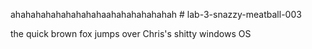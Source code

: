 ahahahahahahahahahaahahahahahahah # lab-3-snazzy-meatball-003

the quick brown fox jumps over Chris's shitty windows OS

